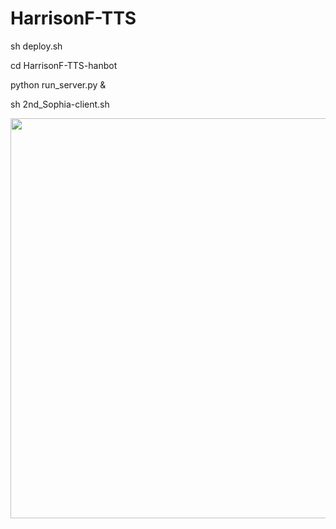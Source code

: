 # HarrisonF-TTS

   sh deploy.sh
   
   cd HarrisonF-TTS-hanbot

   python run_server.py &
  
   sh 2nd_Sophia-client.sh 
   
   <p align="center"><img src="https://i.imgur.com/W7cwWSF.png" width="640"></p>

 
